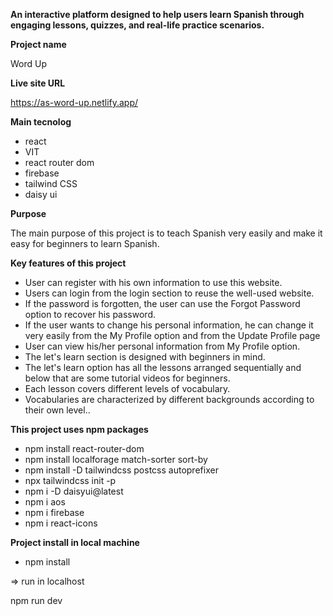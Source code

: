 **An interactive platform designed to help users learn Spanish through engaging lessons, quizzes, and real-life practice scenarios.**




**Project name**

Word Up


**Live site URL**

https://as-word-up.netlify.app/


**Main tecnolog**

* react
* VIT
* react router dom
* firebase
* tailwind CSS
* daisy ui


**Purpose**

The main purpose of this project is to teach Spanish very easily and make it easy for beginners to learn Spanish.


**Key features  of this project**

* User can register with his own information to use this website.
* Users can login from the login section to reuse the well-used website.
* If the password is forgotten, the user can use the Forgot Password option to recover his password.
* If the user wants to change his personal information, he can change it very easily from the My Profile option and from the Update Profile page
* User can view his/her personal information from My Profile option.
* The let's learn section is designed with beginners in mind.
* The let's learn option has all the lessons arranged sequentially and below that are some tutorial videos for beginners.
* Each lesson covers different levels of vocabulary.
* Vocabularies are characterized by different backgrounds according to their own level..


**This project uses npm packages**

* npm install react-router-dom
* npm install localforage match-sorter sort-by
* npm install -D tailwindcss postcss autoprefixer
* npx tailwindcss init -p
* npm i -D daisyui@latest
* npm i aos
* npm i firebase
* npm i react-icons

**Project install in local machine**

* npm install

=> run in localhost

npm run dev



